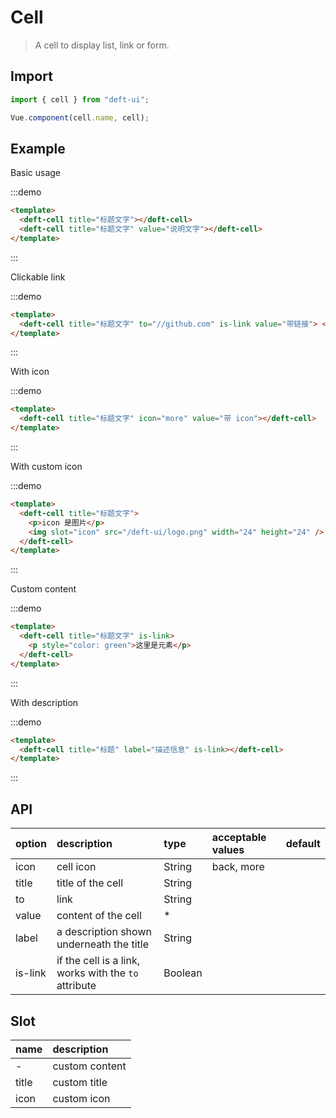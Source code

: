 # Cell

> A cell to display list, link or form.


## Import

```javascript
import { cell } from "deft-ui";

Vue.component(cell.name, cell);
```

## Example

Basic usage

:::demo

```html
<template>
  <deft-cell title="标题文字"></deft-cell>
  <deft-cell title="标题文字" value="说明文字"></deft-cell>
</template>
```
:::


Clickable link

:::demo
```html
<template>
  <deft-cell title="标题文字" to="//github.com" is-link value="带链接"> </deft-cell>
</template>
```
:::

With icon


:::demo
```html
<template>
  <deft-cell title="标题文字" icon="more" value="带 icon"></deft-cell>
</template>
```
:::


With custom icon

:::demo

```html
<template>
  <deft-cell title="标题文字">
    <p>icon 是图片</p>
    <img slot="icon" src="/deft-ui/logo.png" width="24" height="24" />
  </deft-cell>
</template>
```
:::

Custom content

:::demo

```html
<template>
  <deft-cell title="标题文字" is-link>
    <p style="color: green">这里是元素</p>
  </deft-cell>
</template>
```
:::



With description

:::demo

```html
<template>
  <deft-cell title="标题" label="描述信息" is-link></deft-cell>
</template>
```
:::


## API

| option  | description | type    | acceptable values | default |
| :------ | :--------------------------------------------------- | :------ | :---------------- | :------ |
| icon    | cell icon   | String  | back, more    |         |
| title   | title of the cell  | String  |    |         |
| to      | link | String  |    |         |
| value   | content of the cell | \*      |    |         |
| label | a description shown underneath the title | String  |   |   |
| is-link | if the cell is a link, works with the `to` attribute | Boolean |  |  |

## Slot

| name  | description    |
| :---- | :------------- |
| -     | custom content |
| title | custom title   |
| icon  | custom icon    |

